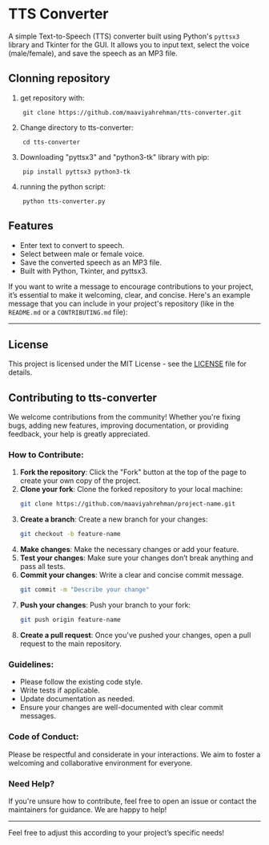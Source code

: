 # TTS Converter

A simple Text-to-Speech (TTS) converter built using Python's `pyttsx3` library and Tkinter for the GUI. It allows you to input text, select the voice (male/female), and save the speech as an MP3 file.

## Clonning repository
1. get repository with:
```
    git clone https://github.com/maaviyahrehman/tts-converter.git
```
2. Change directory to tts-converter:
```
    cd tts-converter
```
3. Downloading "pyttsx3" and "python3-tk" library with pip:
```
    pip install pyttsx3 python3-tk
```
4. running the python script:
```
    python tts-converter.py
```

## Features
- Enter text to convert to speech.
- Select between male or female voice.
- Save the converted speech as an MP3 file.
- Built with Python, Tkinter, and pyttsx3.

If you want to write a message to encourage contributions to your project, it’s essential to make it welcoming, clear, and concise. Here's an example message that you can include in your project's repository (like in the `README.md` or a `CONTRIBUTING.md` file):

---

## License
This project is licensed under the MIT License - see the [LICENSE](LICENSE) file for details.

## Contributing to tts-converter

We welcome contributions from the community! Whether you're fixing bugs, adding new features, improving documentation, or providing feedback, your help is greatly appreciated.

### How to Contribute:
1. **Fork the repository**: Click the "Fork" button at the top of the page to create your own copy of the project.
2. **Clone your fork**: Clone the forked repository to your local machine:
   ```bash
   git clone https://github.com/maaviyahrehman/project-name.git
   ```
3. **Create a branch**: Create a new branch for your changes:
   ```bash
   git checkout -b feature-name
   ```
4. **Make changes**: Make the necessary changes or add your feature.
5. **Test your changes**: Make sure your changes don’t break anything and pass all tests.
6. **Commit your changes**: Write a clear and concise commit message.
   ```bash
   git commit -m "Describe your change"
   ```
7. **Push your changes**: Push your branch to your fork:
   ```bash
   git push origin feature-name
   ```
8. **Create a pull request**: Once you've pushed your changes, open a pull request to the main repository.

### Guidelines:
- Please follow the existing code style.
- Write tests if applicable.
- Update documentation as needed.
- Ensure your changes are well-documented with clear commit messages.
  
### Code of Conduct:
Please be respectful and considerate in your interactions. We aim to foster a welcoming and collaborative environment for everyone.

### Need Help?
If you're unsure how to contribute, feel free to open an issue or contact the maintainers for guidance. We are happy to help!

---

Feel free to adjust this according to your project’s specific needs!

